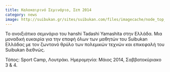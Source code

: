 ```yaml
---
title: Καλοκαιρινό Σεμινάριο, Σεπ 2014
category: news
image: http://suibukan.gr/sites/suibukan.com/files/imagecache/node_top_640px/news_photos/yamashita_seminar_2014v2.jpg
---
```


Το ανοιξιάτικο σεμινάριο του hanshi Tadashi Yamashita στην Ελλάδα.
Μια μοναδική ευκαιρία για την επαφή όλων των μαθητών του Suibukan Ελλάδας με τον ζωντανό θρύλο των πολεμικών τεχνών και επικεφαλή του Suibukan διεθνώς.

Τόπος: Sport Camp, Λουτράκι.
Ημερομηνία: Μάιος 2014, Σαββατοκύριακο 3 & 4.